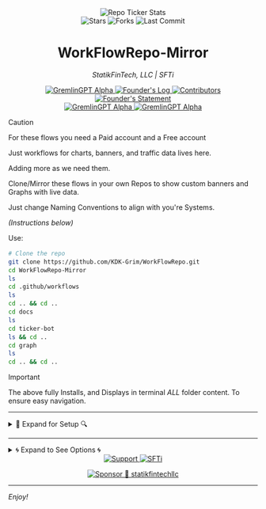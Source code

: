 <link rel="stylesheet" type="text/css" href="custom.css">
<div align="center">
  <img  
	  src="https://raw.githubusercontent.com/KDK-Grim/WorkFlowRepo-Mirror/master/docs/ticker-bot/ticker.gif" 
  alt="Repo Ticker Stats" 
  style="height:33px;" />
  <div align="center">
  <img  
	  src="https://img.shields.io/github/stars/KDK-Grim/WorkFlowRepo-Mirror?style=social" alt="Stars"/>
  <img  
	  src="https://img.shields.io/github/forks/KDK-Grim/WorkFlowRepo-Mirror?style=social" alt="Forks"/>
  <img  
	  src="https://img.shields.io/github/last-commit/KDK-Grim/WorkFlowRepo-Mirror?style=social" alt="Last Commit"/>
</div>
  
# WorkFlowRepo-Mirror
*StatikFinTech, LLC | SFTi*

<div align="center">

  <a href="https://github.com/statikfintechllc/AscendAI/blob/master/GremlinGPT">
  <img src="https://img.shields.io/badge/Buils-passing-darkred?labelColor=black" alt="GremlinGPT Alpha"/>
  </a>
  <a href="https://github.com/statikfintechllc/AscendAI/blob/master/About Us/FOUNDER_LOG.md">
  <img src="https://img.shields.io/badge/Founder's%20Log-Manifesto-darkred?labelColor=black" alt="Founder's Log"/>
  </a>
  <a href="https://github.com/KDK-Grim/blob/master/docs/contributors.md">
  <img src="https://img.shields.io/badge/contributors-3-darkred?labelColor=black" alt="Contributors"/>
  </a>
  <a href="https://github.com/statikfintechllc/AscendAI/blob/master/About Us/FOUNDER_STATEMENT.md">
  <img src="https://img.shields.io/badge/Founder's%20Log-Statement-darkred?labelColor=black" alt="Founder's Statement"/>
  </a>
</div
<div align="center"> 
   <a href="https://github.com/statikfintechllc/WorkFlowRepo.git">
  <img src="https://img.shields.io/badge/Click%20to%20Install%20Single-Repo%20Traffic%20Workflows-darkred?labelColor=black" alt="GremlinGPT Alpha"/>
  </a>
   <a href="https://github.com/KDK-Grim/WorkFlowRepo-Mirror">
  <img src="https://img.shields.io/badge/Click%20to%20Install-Advance%20Mirror%20Workflow-darkred?labelColor=black" alt="GremlinGPT Alpha"/>
  </a>
</div>

</div>

> [!CAUTION]
>
> For these flows you need a Paid account and a Free account
> 
> Just workflows for charts, banners, and traffic data lives here.
>
> Adding more as we need them.
>
> Clone/Mirror these flows in your own Repos to show custom banners and Graphs with live data.
>
> Just change Naming Conventions to align with you're Systems.
>
> *(Instructions below)*

</div>

Use:

```bash
# Clone the repo
git clone https://github.com/KDK-Grim/WorkFlowRepo.git
cd WorkFlowRepo-Mirror
ls
cd .github/workflows
ls
cd .. && cd ..
cd docs
ls
cd ticker-bot
ls && cd ..
cd graph
ls
cd .. && cd ..
```

> [!IMPORTANT]
>
> The above fully Installs, and Displays in terminal *ALL* folder content.
> To ensure easy navigation.

---

<details>
<summary>🔎 Expand for Setup 🔍</summary>

### 🧷 Create Both Tokens

1. Go to: `https://github.com/settings/tokens` → Fine-grained tokens  
2. Click **Generate new token**  
3. For **`PAT_GITHUB`**:
   - Scope your **current workflow free account**
   - Permissions:  
     - ✅ `Contents`: Read & Write  
     - ✅ `Metadata`: Read-only  
4. For **`PULL_STATIK_PAT`**:
   - Same as `PAT_GITHUB`, but in your paid public repo(s), to Scope your public repo(s):
     - Permissions:  
     - ✅ `Contents`: Read-only  
     - ✅ `Metadata`: Read-only  
5. Copy both tokens into thier repective Secrets

---

### 🔒 Save Tokens as Repo Secrets

In your **mirror repo** (e.g. `KDK-Grim/WorkFlowRepo-Mirror`):

- Go to: `Settings` → `Secrets and variables` → `Actions`
- Click → **New repository secret**

Add both:

```text
Name: PAT_GITHUB
Value: <your free github write token>

Name: PULL_STATIK_PAT
Value: <your paid read-only token>
```

---

## 🧬 STEP 3: Edit Workflow .yml Files

1.    Find and update Line 28 & 31 inside the traffic_graph.yml workflow file change:

```yml
- name: Fetch traffic from AscendAI
...
    REPO: statikfintechllc/AscendAI
```

> Change to match you're repo's naming.
>
> Never swap or combine these tokens.
> PAT_GITHUB is for commits.
> PULL_STATIK_PAT is for pulling public stats.

---

## 🗃️ Files to Modify:

### Inside .github/workflows, line 8 in both .yml files, ensure:

```yml
on:
  schedule:
  #  - cron: "*/5 * * * *" # Doesnt run
```

**Looks like:**

```yml
on:
  schedule:
    - cron: "*/5 * * * *" # runs every 5 minutes
```

### Inside docs/ticker-bot/fetch_stats.py, Update lines 9-16:

```python
REPOS = [
    "statikfintechllc/AscendAI",
    "statikfintechllc/Mobile-Developer",
    "statikfintechllc/AscendDocs-of-GovSeverance",
    "statikfintechllc/GodCore",
    "statikfintechllc/AscendNet",
    "statikfintechllc/WorkFlowRepo"
]
```

> Change to match you're repo's naming.

## 🔐 Using Dual Tokens Across Repositories

To fetch data **from one repo (StatikFinTech)** while committing changes **to another (your fork or mirror)**, you must use **two distinct GitHub secrets**:

| Secret Name       | Required In Repo | Permissions       | Purpose                                                  |
|-------------------|------------------|-------------------|----------------------------------------------------------|
| `PAT_GITHUB`      | ✅ Your Repo      | `contents: write` | Allows **committing/pushing** output files (graph, gif) in `<your-free-account-repo>`  |
| `PULL_STATIK_PAT` | ✅ Your Repo      | `contents: read`  | Allows **pulling traffic stats** from `<your-paid-account-repo>` |


</details>

---

<details>
<summary>🌀 Expand to See Options 🌀</summary>

---

<div align="center">

The Ticker-Bot

 ---

  <a href="https://raw.githubusercontent.com/statikfintechllc/AscendAI/master/About US/">
  <img  src="https://raw.githubusercontent.com/KDK-Grim/WorkFlowRepo-Mirror/master/docs/ticker-bot/ticker.gif" 
  alt="Repo Ticker Stats" 
  style="height:33px;" />
  </a>
</div>

---

<div align="center">

The Graph

 ---
 
  <a href="https://raw.githubusercontent.com/statikfintechllc/AscendAI/master/About US/">
  <img src="https://raw.githubusercontent.com/KDK-Grim/WorkFlowRepo-Mirror/master/docs/graph/traffic_graph.png" alt="Traffic Graph" />
  </a>
</div>

</details>

<div align="center">
  <a href="https://ko-fi.com/statikfintech_llc">
  <img  
	  src="https://img.shields.io/badge/Sponsor%20SFTi%20on%20KoFi-darkred?style=for-the-badge&logo=dragon&logoColor=gold" alt="Support"/>
  </a>
  <a href="https://patreon.com/StatikFinTech_LLC?utm_medium=unknown&utm_source=join_link&utm_campaign=creatorshare_creator&utm_content=copyLink">
  <img  
	  src="https://img.shields.io/badge/Sponsor%20SFTi%20on%20Patreon-black?style=for-the-badge&logo=dragon&logoColor=gold" alt="SFTi"/>
  </a>
</div>
<div align="center">

[![Sponsor 💪 statikfintechllc](https://img.shields.io/badge/Sponsor%20SFTi%20on%20GitHub-darkred?logo=github&style=for-the-badge)](https://github.com/sponsors/statikfintechllc)

</div>

---

*Enjoy!*
